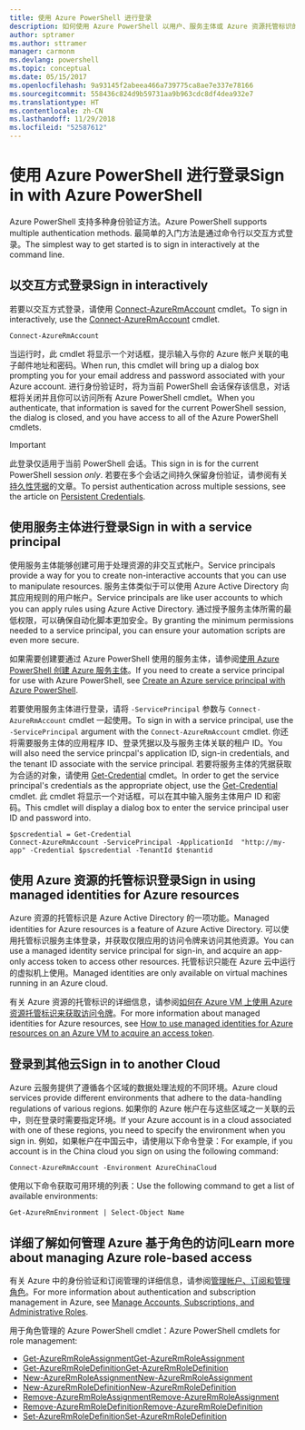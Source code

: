 ```yaml
---
title: 使用 Azure PowerShell 进行登录
description: 如何使用 Azure PowerShell 以用户、服务主体或 Azure 资源托管标识的形式登录。
author: sptramer
ms.author: sttramer
manager: carmonm
ms.devlang: powershell
ms.topic: conceptual
ms.date: 05/15/2017
ms.openlocfilehash: 9a93145f2abeea466a739775ca8ae7e337e78166
ms.sourcegitcommit: 558436c824d9b59731aa9b963cdc8df4dea932e7
ms.translationtype: HT
ms.contentlocale: zh-CN
ms.lasthandoff: 11/29/2018
ms.locfileid: "52587612"
---
```

# <a name="sign-in-with-azure-powershell"></a><span data-ttu-id="e6767-103">使用 Azure PowerShell 进行登录</span><span class="sxs-lookup"><span data-stu-id="e6767-103">Sign in with Azure PowerShell</span></span>

<span data-ttu-id="e6767-104">Azure PowerShell 支持多种身份验证方法。</span><span class="sxs-lookup"><span data-stu-id="e6767-104">Azure PowerShell supports multiple authentication methods.</span></span> <span data-ttu-id="e6767-105">最简单的入门方法是通过命令行以交互方式登录。</span><span class="sxs-lookup"><span data-stu-id="e6767-105">The simplest way to get started is to sign in interactively at the command line.</span></span>

## <a name="sign-in-interactively"></a><span data-ttu-id="e6767-106">以交互方式登录</span><span class="sxs-lookup"><span data-stu-id="e6767-106">Sign in interactively</span></span>

<span data-ttu-id="e6767-107">若要以交互方式登录，请使用 [Connect-AzureRmAccount](/powershell/module/azurerm.profile/connect-azurermaccount) cmdlet。</span><span class="sxs-lookup"><span data-stu-id="e6767-107">To sign in interactively, use the [Connect-AzureRmAccount](/powershell/module/azurerm.profile/connect-azurermaccount) cmdlet.</span></span>

```azurepowershell-interactive
Connect-AzureRmAccount
```

<span data-ttu-id="e6767-108">当运行时，此 cmdlet 将显示一个对话框，提示输入与你的 Azure 帐户关联的电子邮件地址和密码。</span><span class="sxs-lookup"><span data-stu-id="e6767-108">When run, this cmdlet will bring up a dialog box prompting you for your email address and password associated with your Azure account.</span></span> <span data-ttu-id="e6767-109">进行身份验证时，将为当前 PowerShell 会话保存该信息，对话框将关闭并且你可以访问所有 Azure PowerShell cmdlet。</span><span class="sxs-lookup"><span data-stu-id="e6767-109">When you authenticate, that information is saved for the current PowerShell session, the dialog is closed, and you have access to all of the Azure PowerShell cmdlets.</span></span>

> [!IMPORTANT]
> <span data-ttu-id="e6767-110">此登录仅适用于当前 PowerShell 会话。</span><span class="sxs-lookup"><span data-stu-id="e6767-110">This sign in is for the current PowerShell session _only_.</span></span> <span data-ttu-id="e6767-111">若要在多个会话之间持久保留身份验证，请参阅有关[持久性凭据](context-persistence.md)的文章。</span><span class="sxs-lookup"><span data-stu-id="e6767-111">To persist authentication across multiple sessions, see the article on [Persistent Credentials](context-persistence.md).</span></span>

## <a name="sign-in-with-a-service-principal"></a><span data-ttu-id="e6767-112">使用服务主体进行登录</span><span class="sxs-lookup"><span data-stu-id="e6767-112">Sign in with a service principal</span></span>

<span data-ttu-id="e6767-113">使用服务主体能够创建可用于处理资源的非交互式帐户。</span><span class="sxs-lookup"><span data-stu-id="e6767-113">Service principals provide a way for you to create non-interactive accounts that you can use to manipulate resources.</span></span> <span data-ttu-id="e6767-114">服务主体类似于可以使用 Azure Active Directory 向其应用规则的用户帐户。</span><span class="sxs-lookup"><span data-stu-id="e6767-114">Service principals are like user accounts to which you can apply rules using Azure Active Directory.</span></span> <span data-ttu-id="e6767-115">通过授予服务主体所需的最低权限，可以确保自动化脚本更加安全。</span><span class="sxs-lookup"><span data-stu-id="e6767-115">By granting the minimum permissions needed to a service principal, you can ensure your automation scripts are even more secure.</span></span>

<span data-ttu-id="e6767-116">如果需要创建要通过 Azure PowerShell 使用的服务主体，请参阅[使用 Azure PowerShell 创建 Azure 服务主体](create-azure-service-principal-azureps.md)。</span><span class="sxs-lookup"><span data-stu-id="e6767-116">If you need to create a service principal for use with Azure PowerShell, see [Create an Azure service principal with Azure PowerShell](create-azure-service-principal-azureps.md).</span></span>

<span data-ttu-id="e6767-117">若要使用服务主体进行登录，请将 `-ServicePrincipal` 参数与 `Connect-AzureRmAccount` cmdlet 一起使用。</span><span class="sxs-lookup"><span data-stu-id="e6767-117">To sign in with a service principal, use the `-ServicePrincipal` argument with the `Connect-AzureRmAccount` cmdlet.</span></span> <span data-ttu-id="e6767-118">你还将需要服务主体的应用程序 ID、登录凭据以及与服务主体关联的租户 ID。</span><span class="sxs-lookup"><span data-stu-id="e6767-118">You will also need the service princpal's application ID, sign-in credentials, and the tenant ID associate with the service principal.</span></span> <span data-ttu-id="e6767-119">若要将服务主体的凭据获取为合适的对象，请使用 [Get-Credential](/powershell/module/microsoft.powershell.security/get-credential) cmdlet。</span><span class="sxs-lookup"><span data-stu-id="e6767-119">In order to get the service principal's credentials as the appropriate object, use the [Get-Credential](/powershell/module/microsoft.powershell.security/get-credential) cmdlet.</span></span> <span data-ttu-id="e6767-120">此 cmdlet 将显示一个对话框，可以在其中输入服务主体用户 ID 和密码。</span><span class="sxs-lookup"><span data-stu-id="e6767-120">This cmdlet will display a dialog box to enter the service principal user ID and password into.</span></span>

```azurepowershell-interactive
$pscredential = Get-Credential
Connect-AzureRmAccount -ServicePrincipal -ApplicationId  "http://my-app" -Credential $pscredential -TenantId $tenantid
```

## <a name="sign-in-using-managed-identities-for-azure-resources"></a><span data-ttu-id="e6767-121">使用 Azure 资源的托管标识登录</span><span class="sxs-lookup"><span data-stu-id="e6767-121">Sign in using managed identities for Azure resources</span></span>

<span data-ttu-id="e6767-122">Azure 资源的托管标识是 Azure Active Directory 的一项功能。</span><span class="sxs-lookup"><span data-stu-id="e6767-122">Managed identities for Azure resources is a feature of Azure Active Directory.</span></span> <span data-ttu-id="e6767-123">可以使用托管标识服务主体登录，并获取仅限应用的访问令牌来访问其他资源。</span><span class="sxs-lookup"><span data-stu-id="e6767-123">You can use a managed identity service principal for sign-in, and acquire an app-only access token to access other resources.</span></span> <span data-ttu-id="e6767-124">托管标识只能在 Azure 云中运行的虚拟机上使用。</span><span class="sxs-lookup"><span data-stu-id="e6767-124">Managed identities are only available on virtual machines running in an Azure cloud.</span></span>

<span data-ttu-id="e6767-125">有关 Azure 资源的托管标识的详细信息，请参阅[如何在 Azure VM 上使用 Azure 资源托管标识来获取访问令牌](/azure/active-directory/managed-identities-azure-resources/how-to-use-vm-token)。</span><span class="sxs-lookup"><span data-stu-id="e6767-125">For more information about managed identities for Azure resources, see [How to use managed identities for Azure resources on an Azure VM to acquire an access token](/azure/active-directory/managed-identities-azure-resources/how-to-use-vm-token).</span></span>

## <a name="sign-in-to-another-cloud"></a><span data-ttu-id="e6767-126">登录到其他云</span><span class="sxs-lookup"><span data-stu-id="e6767-126">Sign in to another Cloud</span></span>

<span data-ttu-id="e6767-127">Azure 云服务提供了遵循各个区域的数据处理法规的不同环境。</span><span class="sxs-lookup"><span data-stu-id="e6767-127">Azure cloud services provide different environments that adhere to the data-handling regulations of various regions.</span></span> <span data-ttu-id="e6767-128">如果你的 Azure 帐户在与这些区域之一关联的云中，则在登录时需要指定环境。</span><span class="sxs-lookup"><span data-stu-id="e6767-128">If your Azure account is in a cloud associated with one of these regions, you need to specify the environment when you sign in.</span></span> <span data-ttu-id="e6767-129">例如，如果帐户在中国云中，请使用以下命令登录：</span><span class="sxs-lookup"><span data-stu-id="e6767-129">For example, if you account is in the China cloud you sign on using the following command:</span></span>

```azurepowershell-interactive
Connect-AzureRmAccount -Environment AzureChinaCloud
```

<span data-ttu-id="e6767-130">使用以下命令获取可用环境的列表：</span><span class="sxs-lookup"><span data-stu-id="e6767-130">Use the following command to get a list of available environments:</span></span>

```azurepowershell-interactive
Get-AzureRmEnvironment | Select-Object Name
```

## <a name="learn-more-about-managing-azure-role-based-access"></a><span data-ttu-id="e6767-131">详细了解如何管理 Azure 基于角色的访问</span><span class="sxs-lookup"><span data-stu-id="e6767-131">Learn more about managing Azure role-based access</span></span>

<span data-ttu-id="e6767-132">有关 Azure 中的身份验证和订阅管理的详细信息，请参阅[管理帐户、订阅和管理角色](/azure/active-directory/role-based-access-control-configure)。</span><span class="sxs-lookup"><span data-stu-id="e6767-132">For more information about authentication and subscription management in Azure, see [Manage Accounts, Subscriptions, and Administrative Roles](/azure/active-directory/role-based-access-control-configure).</span></span>

<span data-ttu-id="e6767-133">用于角色管理的 Azure PowerShell cmdlet：</span><span class="sxs-lookup"><span data-stu-id="e6767-133">Azure PowerShell cmdlets for role management:</span></span>

* [<span data-ttu-id="e6767-134">Get-AzureRmRoleAssignment</span><span class="sxs-lookup"><span data-stu-id="e6767-134">Get-AzureRmRoleAssignment</span></span>](/powershell/module/AzureRM.Resources/Get-AzureRmRoleAssignment)
* [<span data-ttu-id="e6767-135">Get-AzureRmRoleDefinition</span><span class="sxs-lookup"><span data-stu-id="e6767-135">Get-AzureRmRoleDefinition</span></span>](/powershell/module/AzureRM.Resources/Get-AzureRmRoleDefinition)
* [<span data-ttu-id="e6767-136">New-AzureRmRoleAssignment</span><span class="sxs-lookup"><span data-stu-id="e6767-136">New-AzureRmRoleAssignment</span></span>](/powershell/module/AzureRM.Resources/New-AzureRmRoleAssignment)
* [<span data-ttu-id="e6767-137">New-AzureRmRoleDefinition</span><span class="sxs-lookup"><span data-stu-id="e6767-137">New-AzureRmRoleDefinition</span></span>](/powershell/module/AzureRM.Resources/New-AzureRmRoleDefinition)
* [<span data-ttu-id="e6767-138">Remove-AzureRmRoleAssignment</span><span class="sxs-lookup"><span data-stu-id="e6767-138">Remove-AzureRmRoleAssignment</span></span>](/powershell/module/AzureRM.Resources/Remove-AzureRmRoleAssignment)
* [<span data-ttu-id="e6767-139">Remove-AzureRmRoleDefinition</span><span class="sxs-lookup"><span data-stu-id="e6767-139">Remove-AzureRmRoleDefinition</span></span>](/powershell/module/AzureRM.Resources/Remove-AzureRmRoleDefinition)
* [<span data-ttu-id="e6767-140">Set-AzureRmRoleDefinition</span><span class="sxs-lookup"><span data-stu-id="e6767-140">Set-AzureRmRoleDefinition</span></span>](/powershell/moduel/AzureRM.Resources/Set-AzureRmRoleDefinition)
